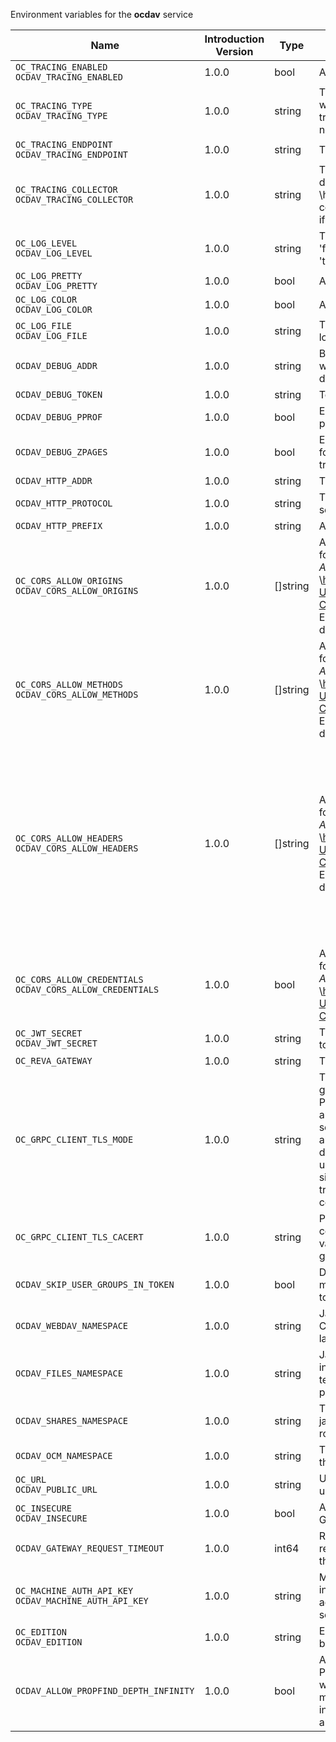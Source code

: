 Environment variables for the **ocdav** service

| Name | Introduction Version | Type | Description | Default Value |
|---|---|---|---|---|
|`OC_TRACING_ENABLED`<br/>`OCDAV_TRACING_ENABLED`| 1.0.0 |bool|Activates tracing.|false|
|`OC_TRACING_TYPE`<br/>`OCDAV_TRACING_TYPE`| 1.0.0 |string|The type of tracing. Defaults to '', which is the same as 'jaeger'. Allowed tracing types are 'jaeger' and '' as of now.||
|`OC_TRACING_ENDPOINT`<br/>`OCDAV_TRACING_ENDPOINT`| 1.0.0 |string|The endpoint of the tracing agent.||
|`OC_TRACING_COLLECTOR`<br/>`OCDAV_TRACING_COLLECTOR`| 1.0.0 |string|The HTTP endpoint for sending spans directly to a collector, i.e. \http://jaeger-collector:14268/api/traces. Only used if the tracing endpoint is unset.||
|`OC_LOG_LEVEL`<br/>`OCDAV_LOG_LEVEL`| 1.0.0 |string|The log level. Valid values are: 'panic', 'fatal', 'error', 'warn', 'info', 'debug', 'trace'.||
|`OC_LOG_PRETTY`<br/>`OCDAV_LOG_PRETTY`| 1.0.0 |bool|Activates pretty log output.|false|
|`OC_LOG_COLOR`<br/>`OCDAV_LOG_COLOR`| 1.0.0 |bool|Activates colorized log output.|false|
|`OC_LOG_FILE`<br/>`OCDAV_LOG_FILE`| 1.0.0 |string|The path to the log file. Activates logging to this file if set.||
|`OCDAV_DEBUG_ADDR`| 1.0.0 |string|Bind address of the debug server, where metrics, health, config and debug endpoints will be exposed.|127.0.0.1:9163|
|`OCDAV_DEBUG_TOKEN`| 1.0.0 |string|Token to secure the metrics endpoint.||
|`OCDAV_DEBUG_PPROF`| 1.0.0 |bool|Enables pprof, which can be used for profiling.|false|
|`OCDAV_DEBUG_ZPAGES`| 1.0.0 |bool|Enables zpages, which can be used for collecting and viewing in-memory traces.|false|
|`OCDAV_HTTP_ADDR`| 1.0.0 |string|The bind address of the HTTP service.|127.0.0.1:9350|
|`OCDAV_HTTP_PROTOCOL`| 1.0.0 |string|The transport protocol of the HTTP service.|tcp|
|`OCDAV_HTTP_PREFIX`| 1.0.0 |string|A URL path prefix for the handler.||
|`OC_CORS_ALLOW_ORIGINS`<br/>`OCDAV_CORS_ALLOW_ORIGINS`| 1.0.0 |[]string|A list of allowed CORS origins. See following chapter for more details: *Access-Control-Allow-Origin* at \https://developer.mozilla.org/en-US/docs/Web/HTTP/Headers/Access-Control-Allow-Origin. See the Environment Variable Types description for more details.|[https://localhost:9200]|
|`OC_CORS_ALLOW_METHODS`<br/>`OCDAV_CORS_ALLOW_METHODS`| 1.0.0 |[]string|A list of allowed CORS methods. See following chapter for more details: *Access-Control-Request-Method* at \https://developer.mozilla.org/en-US/docs/Web/HTTP/Headers/Access-Control-Request-Method. See the Environment Variable Types description for more details.|[OPTIONS HEAD GET PUT POST DELETE MKCOL PROPFIND PROPPATCH MOVE COPY REPORT SEARCH]|
|`OC_CORS_ALLOW_HEADERS`<br/>`OCDAV_CORS_ALLOW_HEADERS`| 1.0.0 |[]string|A list of allowed CORS headers. See following chapter for more details: *Access-Control-Request-Headers* at \https://developer.mozilla.org/en-US/docs/Web/HTTP/Headers/Access-Control-Request-Headers. See the Environment Variable Types description for more details.|[Origin Accept Content-Type Depth Authorization Ocs-Apirequest If-None-Match If-Match Destination Overwrite X-Request-Id X-Requested-With Tus-Resumable Tus-Checksum-Algorithm Upload-Concat Upload-Length Upload-Metadata Upload-Defer-Length Upload-Expires Upload-Checksum Upload-Offset X-HTTP-Method-Override Cache-Control]|
|`OC_CORS_ALLOW_CREDENTIALS`<br/>`OCDAV_CORS_ALLOW_CREDENTIALS`| 1.0.0 |bool|Allow credentials for CORS.See following chapter for more details: *Access-Control-Allow-Credentials* at \https://developer.mozilla.org/en-US/docs/Web/HTTP/Headers/Access-Control-Allow-Credentials.|false|
|`OC_JWT_SECRET`<br/>`OCDAV_JWT_SECRET`| 1.0.0 |string|The secret to mint and validate jwt tokens.||
|`OC_REVA_GATEWAY`| 1.0.0 |string|The CS3 gateway endpoint.|eu.opencloud.api.gateway|
|`OC_GRPC_CLIENT_TLS_MODE`| 1.0.0 |string|TLS mode for grpc connection to the go-micro based grpc services. Possible values are 'off', 'insecure' and 'on'. 'off': disables transport security for the clients. 'insecure' allows using transport security, but disables certificate verification (to be used with the autogenerated self-signed certificates). 'on' enables transport security, including server certificate verification.||
|`OC_GRPC_CLIENT_TLS_CACERT`| 1.0.0 |string|Path/File name for the root CA certificate (in PEM format) used to validate TLS server certificates of the go-micro based grpc services.||
|`OCDAV_SKIP_USER_GROUPS_IN_TOKEN`| 1.0.0 |bool|Disables the loading of user's group memberships from the reva access token.|false|
|`OCDAV_WEBDAV_NAMESPACE`| 1.0.0 |string|Jail requests to /dav/webdav into this CS3 namespace. Supports template layouting with CS3 User properties.|/users/`{{.Id.OpaqueId}}`|
|`OCDAV_FILES_NAMESPACE`| 1.0.0 |string|Jail requests to /dav/files/{username} into this CS3 namespace. Supports template layouting with CS3 User properties.|/users/`{{.Id.OpaqueId}}`|
|`OCDAV_SHARES_NAMESPACE`| 1.0.0 |string|The human readable path for the share jail. Relative to a users personal space root. Upcased intentionally.|/Shares|
|`OCDAV_OCM_NAMESPACE`| 1.0.0 |string|The human readable path prefix for the ocm shares.|/public|
|`OC_URL`<br/>`OCDAV_PUBLIC_URL`| 1.0.0 |string|URL where OpenCloud is reachable for users.|https://localhost:9200|
|`OC_INSECURE`<br/>`OCDAV_INSECURE`| 1.0.0 |bool|Allow insecure connections to the GATEWAY service.|false|
|`OCDAV_GATEWAY_REQUEST_TIMEOUT`| 1.0.0 |int64|Request timeout in seconds for requests from the oCDAV service to the GATEWAY service.|84300|
|`OC_MACHINE_AUTH_API_KEY`<br/>`OCDAV_MACHINE_AUTH_API_KEY`| 1.0.0 |string|Machine auth API key used to validate internal requests necessary for the access to resources from other services.||
|`OC_EDITION`<br/>`OCDAV_EDITION`| 1.0.0 |string|Edition of OpenCloud. Used for branding purposes.||
|`OCDAV_ALLOW_PROPFIND_DEPTH_INFINITY`| 1.0.0 |bool|Allow the use of depth infinity in PROPFINDS. When enabled, a propfind will traverse through all subfolders. If many subfolders are expected, depth infinity can cause heavy server load and/or delayed response times.|false|